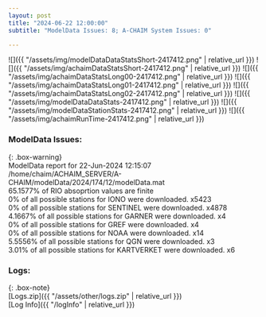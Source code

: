 ```yaml
---
layout: post
title: "2024-06-22 12:00:00"
subtitle: "ModelData Issues: 8; A-CHAIM System Issues: 0"

---
```


![]({{ "/assets/img/modelDataDataStatsShort-2417412.png" | relative_url }})
![]({{ "/assets/img/achaimDataStatsShort-2417412.png" | relative_url }})
![]({{ "/assets/img/achaimDataStatsLong00-2417412.png" | relative_url }})
![]({{ "/assets/img/achaimDataStatsLong01-2417412.png" | relative_url }})
![]({{ "/assets/img/achaimDataStatsLong02-2417412.png" | relative_url }})
![]({{ "/assets/img/modelDataDataStats-2417412.png" | relative_url }})
![]({{ "/assets/img/modelDataStationStats-2417412.png" | relative_url }})
![]({{ "/assets/img/achaimRunTime-2417412.png" | relative_url }})


### ModelData Issues:  
  
{: .box-warning}  
 ModelData report for 22-Jun-2024 12:15:07   
 /home/chaim/ACHAIM_SERVER/A-CHAIM/modelData/2024/174/12/modelData.mat   
 65.1577% of RIO absoprtion values are finite   
 0% of all possible stations for IONO were downloaded. x5423   
 0% of all possible stations for SENTINEL were downloaded. x4878   
 4.1667% of all possible stations for GARNER were downloaded. x4   
 0% of all possible stations for GREF were downloaded. x4   
 0% of all possible stations for NOAA were downloaded. x14   
 5.5556% of all possible stations for QGN were downloaded. x3   
 3.01% of all possible stations for KARTVERKET were downloaded. x6   
  


### Logs:  
  
{: .box-note}  
[Logs.zip]({{ "/assets/other/logs.zip" | relative_url }})  
[Log Info]({{ "/logInfo" | relative_url }})  
